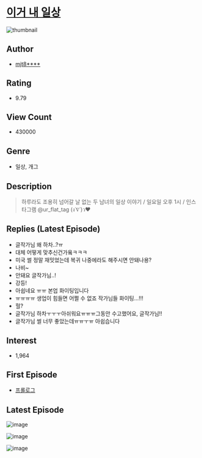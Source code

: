 # [이거 내 일상](https://comic.naver.com/bestChallenge/list?titleId=771630)
![thumbnail](https://image-comic.pstatic.net/user_contents_data/challenge_comic/2021/06/03/345612/thumbnail_202x164caccc574_0f58_4968_8278_43e8553571b8_00000889.JPEG)

## Author
- [mjt8****](https://comic.naver.com/artistTitle?id=345612)

## Rating
- 9.79

## View Count
- 430000

## Genre
- 일상, 개그

## Description
> 하루라도 조용히 넘어갈 날 없는 두 남녀의 일상 이야기 / 일요일 오후 1시 / 인스타그램 @ur_flat_tag (ง˙∇˙)ว♥

## Replies (Latest Episode)
- 글작가님 왜 하차..?ㅠ
- 대체 어떻게 맞추신건가욬ㅋㅋㅋ
- 미국 썰 정말 재밋었는데 복귀 나중에라도 해주시면 안돼나용?
- 나비~
- 안돼요 글작가님..!
- 강등!
- 아쉽네요 ㅠㅠ 본업 화이팅입니다
- ㅠㅠㅠㅠ 생업이 힘들면 어쩔 수 없죠 작가님들 화이팅...!!!
- 헐?
- 글작가님 하차ㅜㅜㅜ아쉬워요ㅠㅠㅠ그동안 수고했어요, 글작가님!!
- 글작가님 썰 너무 좋았는데ㅠㅠㅜㅠ 아쉽습니다

## Interest
- 1,964

## First Episode
- [프롤로그](https://comic.naver.com/bestChallenge/detail?titleId=771630&no=1)

## Latest Episode
![image](https://image-comic.pstatic.net/user_contents_data/challenge_comic/2021/11/02/345612/upload_3558750142938492981.jpeg)

![image](https://image-comic.pstatic.net/user_contents_data/challenge_comic/2021/11/02/345612/upload_3486971597220557622.jpeg)

![image](https://image-comic.pstatic.net/user_contents_data/challenge_comic/2021/11/02/345612/upload_7292792583383955253.jpeg)
